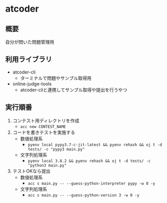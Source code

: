 # atcoder

## 概要
自分が問いた問題管理用

## 利用ライブラリ

- atcoder-cli
    - ターミナルで問題やサンプル取得用
- online-judge-tools
    - atcoder-cliと連携してサンプル取得や提出を行うやつ

## 実行順番

1. コンテスト用ディレクトリを作成
    - `acc new CONTEST_NAME`
2. コードを書きテストを実施する
    - 数値処理系
        - ```pyenv local pypy3.7-c-jit-latest && pyenv rehash && oj t -d tests/ -c "pypy3 main.py"```
    - 文字列処理系
        - ```pyenv local 3.8.2 && pyenv rehash && oj t -d tests/ -c "python3 main.py"```
3. テストOKなら提出
    - 数値処理系
        -  `acc s main.py -- --guess-python-interpreter pypy -w 0 -y`
    - 文字列処理系
        -  `acc s main.py -- --guess-python-version 3 -w 0 -y`